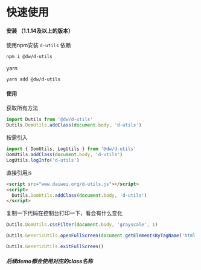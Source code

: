 # 快速使用
#### 安装 （1.1.14及以上的版本）
使用npm安装 `d-utils` 依赖
```bash
npm i @dw/d-utils
```
yarn
```hash
yarn add @dw/d-utils
```
#### 使用
获取所有方法
```js
import Dutils from '@dw/d-utils'
Dutils.DomUtils.addClass(document.body, 'd-utils')
```
按需引入
```js
import { DomUtils, LogUtils } from '@dw/d-utils'
DomUtils.addClass(document.body, 'd-utils')
LogUtils.logInfo('d-utils')
```

直接引用js
```html
<script src="www.daiwei.org/d-utils.js"></script>
<script>
  Dutils.DomUtils.addClass(document.body, 'd-utils')
</script>
```
复制一下代码在控制台打印一下，看会有什么变化
```js
Dutils.DomUtils.cssFilter(document.body, 'grayscale', 1)
```
```js
Dutils.GenericUtils.openFullScreen(document.getElementsByTagName('html')[0])
```
```js
Dutils.GenericUtils.exitFullScreen()
```
##### 后续demo都会使用对应的class名称
